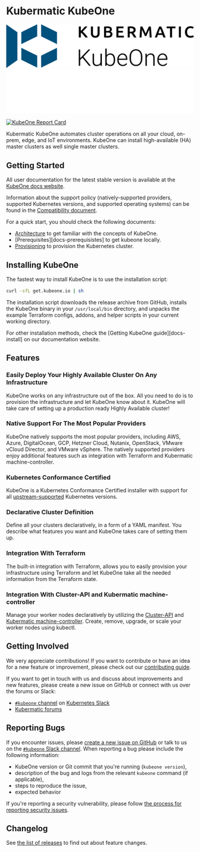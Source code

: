 # Kubermatic KubeOne

<p align="center">
  <img src="docs/img/kubeone-logo-text.png#gh-light-mode-only" width="700px" />
  <img src="docs/img/kubeone-logo-text-dark.png#gh-dark-mode-only" width="700px" />
</p>

[![KubeOne Report Card](https://goreportcard.com/badge/github.com/kubermatic/kubeone)](https://goreportcard.com/report/github.com/kubermatic/kubeone)

Kubermatic KubeOne automates cluster operations on all your cloud, on-prem,
edge, and IoT environments. KubeOne can install high-available (HA) master
clusters as well single master clusters.

## Getting Started

All user documentation for the latest stable version is available at the
[KubeOne docs website][docs].

Information about the support policy (natively-supported providers, supported
Kubernetes versions, and supported operating systems) can be found in the
[Compatibility document][docs-compatibility].

For a quick start, you should check the following documents:

* [Architecture][docs-concepts] to get familiar with the concepts of KubeOne.
* [Prerequisites][docs-prerequisistes] to get kubeone locally.
* [Provisioning][docs-provisioning] to provision the Kubernetes cluster.

## Installing KubeOne

The fastest way to install KubeOne is to use the installation script:

```bash
curl -sfL get.kubeone.io | sh
```

The installation script downloads the release archive from GitHub, installs the
KubeOne binary in your `/usr/local/bin` directory, and unpacks the example
Terraform configs, addons, and helper scripts in your current working
directory.

For other installation methods, check the
[Getting KubeOne guide][docs-install] on our documentation website.

## Features

### Easily Deploy Your Highly Available Cluster On Any Infrastructure

KubeOne works on any infrastructure out of the box. All you need to do is to
provision the infrastructure and let KubeOne know about it. KubeOne will take
care of setting up a production ready Highly Available cluster!

### Native Support For The Most Popular Providers

KubeOne natively supports the most popular providers, including AWS, Azure,
DigitalOcean, GCP, Hetzner Cloud, Nutanix, OpenStack, VMware vCloud Director,
and VMware vSphere. The natively supported providers enjoy additional features
such as integration with Terraform and Kubermatic machine-controller.

### Kubernetes Conformance Certified

KubeOne is a Kubernetes Conformance Certified installer with support for
all [upstream-supported][upstream-supported-versions] Kubernetes versions.

### Declarative Cluster Definition

Define all your clusters declaratively, in a form of a YAML manifest.
You describe what features you want and KubeOne takes care of setting them up.

### Integration With Terraform

The built-in integration with Terraform, allows you to easily provision your
infrastructure using Terraform and let KubeOne take all the needed information
from the Terraform state.

### Integration With Cluster-API and Kubermatic machine-controller

Manage your worker nodes declaratively by utilizing the [Cluster-API][cluster-api]
and [Kubermatic machine-controller][machine-controller]. Create, remove,
upgrade, or scale your worker nodes using kubectl.

## Getting Involved

We very appreciate contributions! If you want to contribute or have an idea for
a new feature or improvement, please check out our
[contributing guide][contributing-guide].

If you want to get in touch with us and discuss about improvements and new
features, please create a new issue on GitHub or connect with us over the
forums or Slack:

* [`#kubeone` channel][k8s-slack-kubeone] on [Kubernetes Slack][k8s-slack]
* [Kubermatic forums][forums]

## Reporting Bugs

If you encounter issues, please [create a new issue on GitHub][github-issue] or
talk to us on the [`#kubeone` Slack channel][k8s-slack-kubeone]. When reporting
a bug please include the following information:

* KubeOne version or Git commit that you're running (`kubeone version`),
* description of the bug and logs from the relevant `kubeone` command (if
  applicable),
* steps to reproduce the issue,
* expected behavior

If you're reporting a security vulnerability, please follow
[the process for reporting security issues][security-vulnerability].

## Changelog

See [the list of releases][changelog] to find out about feature changes.

[upstream-supported-versions]: https://kubernetes.io/docs/setup/release/version-skew-policy/#supported-versions
[cluster-api]: https://github.com/kubernetes-sigs/cluster-api
[machine-controller]: https://github.com/kubermatic/machine-controller
[docs]: https://docs.kubermatic.com/kubeone/
[docs-architecture]: https://docs.kubermatic.com/kubeone/v1.4/architecture/
[docs-concepts]: https://docs.kubermatic.com/kubeone/v1.4/architecture/concepts/
[docs-compatibility]: https://docs.kubermatic.com/kubeone/v1.4/architecture/compatibility/
[docs-prerequisites]: https://docs.kubermatic.com/kubeone/v1.4/getting_kubeone/
[docs-provisioning]: https://docs.kubermatic.com/kubeone/v1.4/tutorials/creating_clusters/
[contributing-guide]: https://github.com/kubermatic/KubeOne/blob/master/CONTRIBUTING.md
[k8s-slack-kubeone]: https://kubernetes.slack.com/messages/CNEV2UMT7
[k8s-slack]: http://slack.k8s.io/
[forums]: https://forum.kubermatic.com/
[github-issue]: https://github.com/kubermatic/KubeOne/issues
[security-vulnerability]: https://github.com/kubermatic/kubeone/blob/master/CONTRIBUTING.md#reporting-a-security-vulnerability
[changelog]: https://github.com/kubermatic/KubeOne/releases
[survey]: https://docs.google.com/forms/d/e/1FAIpQLSfzKQPvG0gkLJ-87fg9TrM-UCsBi_cwAuTiaRsR8H0_okNLsw/viewform?hss_channel=tw-3614488228
